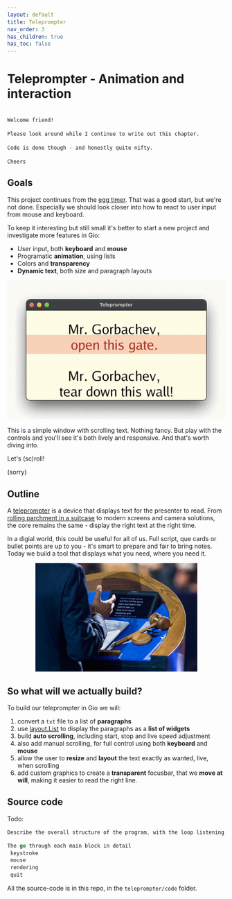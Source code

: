 ```yaml
---
layout: default
title: Teleprompter
nav_order: 3
has_children: true
has_toc: false
---
```



# Teleprompter - Animation and interaction

```

Welcome friend! 

Please look around while I continue to write out this chapter. 

Code is done though - and honestly quite nifty. 

Cheers

```

## Goals

This project continues from the [egg timer](../egg_timer/). That was a good start, but we're not done. Especially we should look closer into how to react to user input from mouse and keyboard. 

To keep it interesting but still small it's better to start a new project and investigate more features in Gio: 
 - User input, both **keyboard** and **mouse**
 - Programatic **animation**, using lists
 - Colors and **transparency**
 - **Dynamic text**, both size and paragraph layouts

![Mr_Gorbachev_tear_down_this_wall](teleprompter_Mr_Gorbachev.gif)

This is a simple window with scrolling text. Nothing fancy. But play with the controls and you'll see it's both lively and responsive. And that's worth diving into.

Let's (sc)roll!

(sorry)

## Outline

A [teleprompter](https://en.wikipedia.org/wiki/Teleprompter) is a device that displays text for the presenter to read. From [rolling parchment in a suitcase](https://www.smithsonianmag.com/history/a-brief-history-of-the-teleprompter-88039053/) to modern screens and camera solutions, the core remains the same - display the right text at the right time.

In a digial world, this could be useful for all of us. Full script, que cards or bullet points are up to you - it's smart to prepare and fair to bring notes. Today we build a tool that displays what you need, where you need it.

<p align="center">
  <img src="teleprompter_with_text.jpeg" alt="Teleprompter with text" height="250"/>
  <!--img src="teleprompter.jpeg" alt="Teleprompter and camera" height="250"/-->
</p>

## So what will we actually build?
To build our teleprompter in Gio we will: 
 1. convert a ```txt``` file to a list of **paragraphs**
 1. use [layout.List](https://pkg.go.dev/gioui.org/layout?utm_source=gopls#List) to display the paragraphs as a **list of widgets**
 1. build **auto scrolling**, including start, stop and live speed adjustment
 1. also add manual scrolling, for full control using both **keyboard** and **mouse**
 1. allow the user to **resize** and **layout** the text exactly as wanted, live, when scrolling
 1. add custom graphics to create a **transparent** focusbar, that we **move at will**, making it easier to read the right line.

## Source code

Todo: 
```go
Describe the overall structure of the program, with the loop listening for various events

```


```go
The go through each main block in detail
 keystroke
 mouse
 rendering 
 quit

```

All the source-code is in this repo, in the ```teleprompter/code``` folder.
